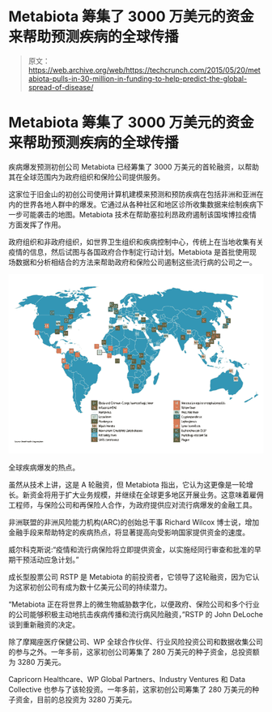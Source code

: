 # Metabiota 筹集了 3000 万美元的资金来帮助预测疾病的全球传播 

> 原文：<https://web.archive.org/web/https://techcrunch.com/2015/05/20/metabiota-pulls-in-30-million-in-funding-to-help-predict-the-global-spread-of-disease/>

# Metabiota 筹集了 3000 万美元的资金来帮助预测疾病的全球传播

疾病爆发预测初创公司 Metabiota 已经筹集了 3000 万美元的首轮融资，以帮助其在全球范围内为政府组织和保险公司提供服务。

这家位于旧金山的初创公司使用计算机建模来预测和预防疾病在包括非洲和亚洲在内的世界各地人群中的爆发。它通过从各种社区和地区诊所收集数据来绘制疾病下一步可能袭击的地图。Metabiota 技术在帮助塞拉利昂政府遏制该国埃博拉疫情方面发挥了作用。

政府组织和非政府组织，如世界卫生组织和疾病控制中心，传统上在当地收集有关疫情的信息，然后试图与各国政府合作制定行动计划。Metabiota 是首批使用现场数据和分析相结合的方法来帮助政府和保险公司遏制这些流行病的公司之一。

![Global hotspots for disease outbreaks throughout the world. ](img/e48e0c2f17d0e27622e22c9eedbc8fbc.png)

全球疾病爆发的热点。

虽然从技术上讲，这是 A 轮融资，但 Metabiota 指出，它认为这更像是一轮增长。新资金将用于扩大业务规模，并继续在全球更多地区开展业务。这意味着雇佣工程师，与保险公司和再保险人合作，为政府提供应对流行病爆发的金融工具。

非洲联盟的非洲风险能力机构(ARC)的创始总干事 Richard Wilcox 博士说，增加金融手段来帮助特定的疾病热点，将显著提高向受影响国家提供资金的速度。

威尔科克斯说:“疫情和流行病保险将立即提供资金，以实施经同行审查和批准的早期干预活动应急计划。”

成长型股票公司 RSTP 是 Metabiota 的前投资者，它领导了这轮融资，因为它认为这家初创公司有成为数十亿美元公司的持续潜力。

“Metabiota 正在将世界上的微生物威胁数字化，以便政府、保险公司和多个行业的公司能够积极主动地抗击疾病传播和流行病风险融资，”RSTP 的 John DeLoche 谈到重新融资的决定。

除了摩羯座医疗保健公司、WP 全球合作伙伴、行业风险投资公司和数据收集公司的参与之外。一年多前，这家初创公司筹集了 280 万美元的种子资金，总投资额为 3280 万美元。

Capricorn Healthcare、WP Global Partners、Industry Ventures 和 Data Collective 也参与了该轮投资。一年多前，这家初创公司筹集了 280 万美元的种子资金，目前的总投资为 3280 万美元。
